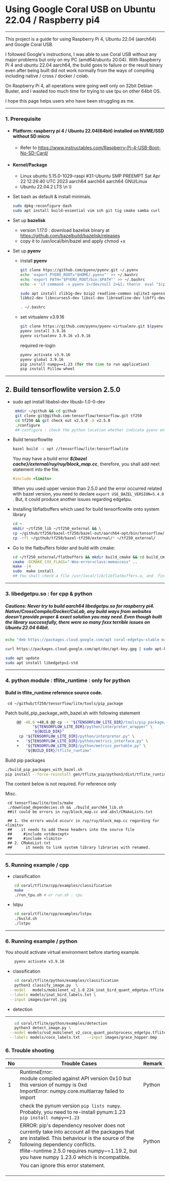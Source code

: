 # Using Google Coral USB on Ubuntu 22.04 / Raspberry pi4

***

 This project is a guide for using Raspberry Pi 4, Ubuntu 22.04 (aarch64) and Google Coral USB. 

 I followed Google's instructions, I was able to use Coral USB without any major problems but only on my PC (amd64/ubuntu 20.04).  With Raspberry Pi 4 and ubuntu 22.04 aarch64, the build goes to failure or the result binary even after being built did not work normally from the ways of compiling including native / cross / docker / colab. 

On Raspberry Pi 4, all operations were going well only on 32bit Debian Buster, and I wasted too much time for trying to use tpu on other 64bit OS.

I hope this page helps users who have been struggling as me.

----------
### 1. Prerequisite

* #### Platform: raspberry pi 4 / Ubuntu 22.04(64bit) installed on NVME/SSD without SD micro
    * Refer to https://www.instructables.com/Raspberry-Pi-4-USB-Boot-No-SD-Card/
* #### Kernel/Package

     * Linux ubuntu 5.15.0-1029-raspi #31-Ubuntu SMP PREEMPT Sat Apr 22 12:26:40 UTC 2023 aarch64 aarch64 aarch64 GNU/Linux
     * Ubuntu 22.04.2 LTS \n \l

* Set bash as default & install minimals.

     ```bash
     sudo dpkg-reconfigure dash
     sudo apt install build-essential vim ssh git tig cmake samba curl
     ```

* Set up **bazelisk**

     * version 1.17.0 : download bazelisk binary at https://github.com/bazelbuild/bazelisk/releases
     * copy it to /usr/local/bin/bazel and apply chmod +x

* Set up **pyenv**

    * install **pyenv**

      ```bash
      git clone htps://github.com/pyenv/pyenv.git ~/.pyenv
      echo 'export PYENV_ROOT="$HOME/.pyenv"' >> ~/.bashrc
      echo 'export PATH="$PYENV_ROOT/bin:$PATH"' >> ~/.bashrc
      echo -e 'if command -v pyenv 1>/dev/null 2>&1; then\n  eval "$(pyenv init -)"\nfi' >> ~/.bashrc

      sudo apt install zlib1g-dev bzip2 readline-common sqlite3 openssl libssl-dev xz-utils \
      libbz2-dev libncurses5-dev libssl-dev libreadline-dev libffi-dev libsqlite3-dev liblzma-dev python3-tk tk-dev

      . ~/.bashrc
      ```

    * set  virtualenv v3.9.16
      ```bash
      git clone https://github.com/pyenv/pyenv-virtualenv.git $(pyenv root)/plugins/pyenv-virtualenv
      pyenv install 3.9.16
      pyenv virtualenv 3.9.16 v3.9.16
      ```
      required re-login
      ```bash
      pyenv activate v3.9.16
      pyenv global 3.9.16
      pip install numpy==1.23 (for the time to run application)
      pip install Pillow wheel
      ```


***



## 2. Build tensorflowlite version 2.5.0

* sudo apt install libabsl-dev libusb-1.0-0-dev


   ``` bash
    mkdir ~/github && cd github
    git clone git@github.com:tensorflow/tensorflow.git tf250
    cd tf250 && git check out v2.5.0 -b v2.5.0
    ./configure
   	## configure : check the python location whether indicate pyenv environments.
   ```

* Build tensorflowlite
    ```bash
    bazel build -c opt //tensorflow/lite:tensorflowlite
	```

    You may have a build  error ***${bazel cache}/external/ruy/ruy/block_map.cc***, therefore, you shall add next statement into the file.
    ```cpp
    #include <limits>
    ```

    When you used upper version than 2.5.0 and  the error occurred related with bazel version,
    you need to declare ```export USE_BAZEL_VERSION=5.4.0 ``` . But, it could produce another issues regarding edgetpu.




* Installing libflatbuffers which used for build tensorflowlite onto system library

   ```bash
   cd ~
   mkdir ~/tf250_lib ~/tf250_external && \
   cp ~/github/tf250/bazel-tf250/bazel-out/aarch64-opt/bin/tensorflow/lite/libtensorflowlite.so ~/tf250_lib/
   cp -rfl ~/github/tf250/bazel-tf250/external/* ~/tf250_external/
   ```



* Go to the flatbuffers folder and build with cmake:

    ``` bash
    cd ~/tf250_external/flatbuffers && mkdir build_cmake && cd build_cmake
    cmake -DCMAKE_CXX_FLAGS="-Wno-error=class-memaccess" ..
    make -j4
    sudo  make install
    ## You shall check a file /usr/local/lib/libflatbuffers.a, and  find a version:1.12.0 in /usr/local/include/flatbuffers/base.h
    ```




***

### 3. libedgetpu.so : for cpp & python

##### 	Cautions: Never try to build aarch64 libedgetpu.so for raspberry pi4. Native/CrossCompile/Docker/CoLab, any build ways from websites doesn't provide proper & exact solution you may need. Even though built the library successfully, there were so many fxxx terrible issues on Ubuntu 22.04 64bit.

```bash
echo "deb https://packages.cloud.google.com/apt coral-edgetpu-stable main" | sudo tee /etc/apt/sources.list.d/coral-edgetpu.list

curl https://packages.cloud.google.com/apt/doc/apt-key.gpg | sudo apt-key add -

sudo apt update
sudo apt install libedgetpu1-std
```





***

### 4. python module : tflite_runtime : only for python

#### 	Build in tflite_runtime reference source code.

```
 cd ~/github/tf250/tensorflow/lite/tools/pip_package
```

Patch build_pip_package_with_bazel.sh with following statement

``` bash
     @@ -48,6 +48,8 @@ cp -r "${TENSORFLOW_LITE_DIR}/tools/pip_package/debian" \
            "${TENSORFLOW_LITE_DIR}/python/interpreter_wrapper" \
            "${BUILD_DIR}"
      cp "${TENSORFLOW_LITE_DIR}/python/interpreter.py" \
     +   "${TENSORFLOW_LITE_DIR}/python/metrics_interface.py" \
     +   "${TENSORFLOW_LITE_DIR}/python/metrics_portable.py" \
         "${BUILD_DIR}/tflite_runtime"
```

Build pip packages
``` bash
./build_pip_packages_with_bazel.sh
pip install --force-reinstall gen/tflite_pip/python3/dist/tflite_runtime-2.5.0-cp39-cp39-linux_aarch64.whl
```



The content below is not required. For reference only

Misc. 

```
 cd tensorflow/lite/tools/make
 ./download_dependecies.sh && ./build_aarch64_lib.sh
 ##it could be errors in ruy/block_map.cc and absl/CMakeLists.txt

 ## 1. the errors would occurr in ruy/ruy/block_map.cc regarding for <limits>
 ##    it needs to add these headers into the source file
 ##     #include <stdexcept>
 ##     #include <limits>
 ## 2. CMakeList.txt
 ## 	 it needs to link system library libraries with renamed.
```





***

### 5. Running example / cpp

* classification
``` bash
	cd coral/tflite/cpp/examples/classification
	make
	./run_tpu.sh # or run.sh : cpu
```

* lstpu
``` bash
	cd coral/tflite/cpp/examples/lstpu
	./build.sh
	./lstpu
```

***

### 6. Running example / python
You should activate virtual environment before starting example.
``` bash
	pyenv activate v3.9.16
```
* classification
``` bash
	cd coral/tflite/python/examples/classification
	python3 classify_image.py  \
  --model	models/mobilenet_v2_1.0_224_inat_bird_quant_edgetpu.tflite \
  --labels models/inat_bird_labels.txt \
  --input images/parrot.jpg
```

* detection 
***
``` bash
	cd coral/tflite/python/examples/detection
	python3 detect_image.py \
  --model models/ssd_mobilenet_v2_coco_quant_postprocess_edgetpu.tflite \
  --labels models/coco_labels.txt   --input images/grace_hopper.bmp
```


### 6. Trouble shooting



| No   | Trouble Cases                                                | Remark |
| :--- | ------------------------------------------------------------ | ------ |
| 1    | RuntimeError: <br />module compiled against API version 0x10 but this version of numpy is 0xd<br />ImportError: numpy.core.multiarray failed to import | Python |
|      | check the pynum version ```pip lists numpy```. Probably, you need to re-install pynum:1.23<br />```pip install numpy==1.23``` |        |
| 2    | ERROR: pip's dependency resolver does not currently take into account all the packages that are installed. This behaviour is the source of the following dependency conflicts.<br/>tflite-runtime 2.5.0 requires numpy~=1.19.2, but you have numpy 1.23.0 which is incompatible. | Python |
|      | You can ignore this error statement.                         |        |
|      |                                                              |        |
|      |                                                              |        |
|      |                                                              |        |

